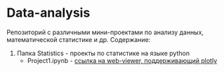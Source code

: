 # Data-analysis

Репозиторий с различными мини-проектами по анализу данных, математической статистике и др.
Содержание:
1. Папка Statistics - проекты по статистике на языке python
   * Project1.ipynb - [ссылка на web-viewer, поддерживающий plotly](https://nbviewer.org/github/justlcoder/Data-analysis/blob/main/Statistics/Project1.ipynb)
